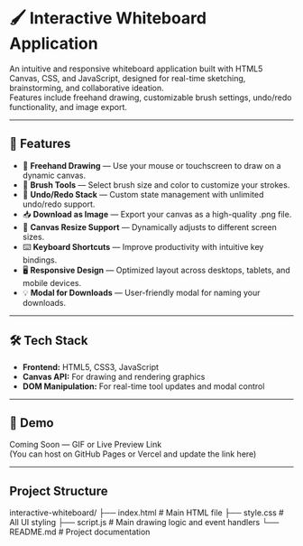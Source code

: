 # 🖌️ Interactive Whiteboard Application

An intuitive and responsive whiteboard application built with HTML5 Canvas, CSS, and JavaScript, designed for real-time sketching, brainstorming, and collaborative ideation.  
Features include freehand drawing, customizable brush settings, undo/redo functionality, and image export.

---

## 🚀 Features

- 🎨 **Freehand Drawing** — Use your mouse or touchscreen to draw on a dynamic canvas.  
- 🧰 **Brush Tools** — Select brush size and color to customize your strokes.  
- 🔁 **Undo/Redo Stack** — Custom state management with unlimited undo/redo support.  
- 📥 **Download as Image** — Export your canvas as a high-quality .png file.  
- 🔲 **Canvas Resize Support** — Dynamically adjusts to different screen sizes.  
- ⌨️ **Keyboard Shortcuts** — Improve productivity with intuitive key bindings.  
- 🖥️ **Responsive Design** — Optimized layout across desktops, tablets, and mobile devices.  
- 💡 **Modal for Downloads** — User-friendly modal for naming your downloads.  

---

## 🛠️ Tech Stack

- **Frontend:** HTML5, CSS3, JavaScript  
- **Canvas API:** For drawing and rendering graphics  
- **DOM Manipulation:** For real-time tool updates and modal control  

---

## 📸 Demo

Coming Soon — GIF or Live Preview Link  
(You can host on GitHub Pages or Vercel and update the link here)

---

## Project Structure
interactive-whiteboard/
├── index.html # Main HTML file
├── style.css # All UI styling
├── script.js # Main drawing logic and event handlers
└── README.md # Project documentation

